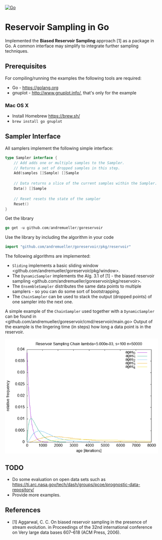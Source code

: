 [![Go](https://github.com/andremueller/goreservoir/actions/workflows/go.yml/badge.svg)](https://github.com/andremueller/goreservoir/actions/workflows/go.yml)

# Reservoir Sampling in Go

Implemented the **Biased Reservoir Sampling** approach [1] as a package in Go. A common interface may simplify to integrate further sampling techniques.

## Prerequisites

For compiling/running the examples the following tools are required:

- Go - <https://golang.org>
- gnuplot - <http://www.gnuplot.info/>, that's only for the example

### Mac OS X

- Install Homebrew <https://brew.sh/>
- `brew install go gnuplot`

## Sampler Interface

All samplers implement the following simple interface:

```go
type Sampler interface {
    // Add adds one or multiple samples to the Sampler.
    // Returns a set of dropped samples in this step.
    Add(samples []Sample) []Sample

    // Data returns a slice of the current samples within the Sampler.
    Data() []Sample

    // Reset resets the state of the sampler
    Reset()
}
```

Get the library
```go
go get -u github.com/andremueller/goreservoir
```

Use the library by including the algorithm in your code

```go
import "github.com/andremueller/goreservoir/pkg/reservoir"
```

The following algorithms are implemented:

- `Sliding` implements a basic sliding window <github.com/andremueller/goreservoir/pkg/window>.
- The `DynamicSampler` implements the Alg. 3.1 of [1] - the biased reservoir sampling <github.com/andremueller/goreservoir/pkg/reservoir>.
- The `EnsembleSampler` distributes the same data points to multiple samplers - so you can do some sort of bootstrapping.
- The `ChainSampler` can be used to stack the output (dropped points) of one sampler into the next one.

A simple example of the `ChainSampler` used together with a `DynamicSampler` can be found in <github.com/andremueller/goreservoir/cmd/reservoir/main.go>
Output of the example is the lingering time (in steps) how long a data point is in the reservoir.

![Lingering time](README.assets/out.jpeg)

## TODO

- Do some evaluation on open data sets such as <https://ti.arc.nasa.gov/tech/dash/groups/pcoe/prognostic-data-repository/>
- Provide more examples.

## References

- [1] Aggarwal, C. C. On biased reservoir sampling in the presence of stream evolution. in Proceedings of the 32nd international conference on Very large data bases 607–618 (ACM Press, 2006).
